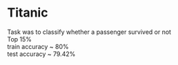 # Titanic
Task was to classify whether a passenger survived or not<br/>
Top 15%<br/>
train accuracy ~ 80%<br/>
test accuracy ~ 79.42%
